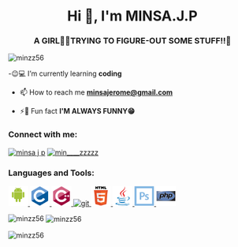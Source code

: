 
<h1 align="center">Hi 👋, I'm MINSA.J.P</h1>
<h3 align="center">A GIRL👩‍💻TRYING TO FIGURE-OUT SOME STUFF!!🤙</h3>

<p align="left"> <img src="https://komarev.com/ghpvc/?username=minzz56&label=Profile%20views&color=0e75b6&style=flat" alt="minzz56" /> </p>

-😉💻 I’m currently learning **coding**

- 📫 How to reach me **minsajerome@gmail.com**

- ⚡🤣 Fun fact **I'M ALWAYS FUNNY😁**

<h3 align="left">Connect with me:</h3>
<p align="left">
<a href="https://linkedin.com/in/minsa j p" target="blank"><img align="center" src="https://raw.githubusercontent.com/rahuldkjain/github-profile-readme-generator/master/src/images/icons/Social/linked-in-alt.svg" alt="minsa j p" height="30" width="40" /></a>
<a href="https://instagram.com/min____zzzzz" target="blank"><img align="center" src="https://raw.githubusercontent.com/rahuldkjain/github-profile-readme-generator/master/src/images/icons/Social/instagram.svg" alt="min____zzzzz" height="30" width="40" /></a>
</p>

<h3 align="left">Languages and Tools:</h3>
<p align="left"> <a href="https://developer.android.com" target="_blank"> <img src="https://raw.githubusercontent.com/devicons/devicon/master/icons/android/android-original-wordmark.svg" alt="android" width="40" height="40"/> </a> <a href="https://www.cprogramming.com/" target="_blank"> <img src="https://raw.githubusercontent.com/devicons/devicon/master/icons/c/c-original.svg" alt="c" width="40" height="40"/> </a> <a href="https://www.w3schools.com/cpp/" target="_blank"> <img src="https://raw.githubusercontent.com/devicons/devicon/master/icons/cplusplus/cplusplus-original.svg" alt="cplusplus" width="40" height="40"/> </a> <a href="https://git-scm.com/" target="_blank"> <img src="https://www.vectorlogo.zone/logos/git-scm/git-scm-icon.svg" alt="git" width="40" height="40"/> </a> <a href="https://www.w3.org/html/" target="_blank"> <img src="https://raw.githubusercontent.com/devicons/devicon/master/icons/html5/html5-original-wordmark.svg" alt="html5" width="40" height="40"/> </a> <a href="https://www.java.com" target="_blank"> <img src="https://raw.githubusercontent.com/devicons/devicon/master/icons/java/java-original.svg" alt="java" width="40" height="40"/> </a> <a href="https://www.photoshop.com/en" target="_blank"> <img src="https://raw.githubusercontent.com/devicons/devicon/master/icons/photoshop/photoshop-line.svg" alt="photoshop" width="40" height="40"/> </a> <a href="https://www.php.net" target="_blank"> <img src="https://raw.githubusercontent.com/devicons/devicon/master/icons/php/php-original.svg" alt="php" width="40" height="40"/> </a> </p>

<p><img align="left" src="https://github-readme-stats.vercel.app/api/top-langs?username=minzz56&show_icons=true&locale=en&layout=compact" alt="minzz56" /></p>

<p>&nbsp;<img align="center" src="https://github-readme-stats.vercel.app/api?username=minzz56&show_icons=true&locale=en" alt="minzz56" /></p>

<p><img align="center" src="https://github-readme-streak-stats.herokuapp.com/?user=minzz56&" alt="minzz56" /></p>
